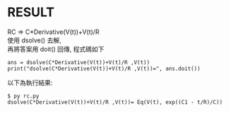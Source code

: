 # RESULT

RC => C*Derivative(V(t))+V(t)/R \
使用 dsolve() 去解,\
再將答案用 doit() 回傳,
程式碼如下
```
ans = dsolve(C*Derivative(V(t))+V(t)/R ,V(t))
print("dsolve(C*Derivative(V(t))+V(t)/R ,V(t))=", ans.doit())
```

以下為執行結果:
```
$ py rc.py
dsolve(C*Derivative(V(t))+V(t)/R ,V(t))= Eq(V(t), exp((C1 - t/R)/C))
